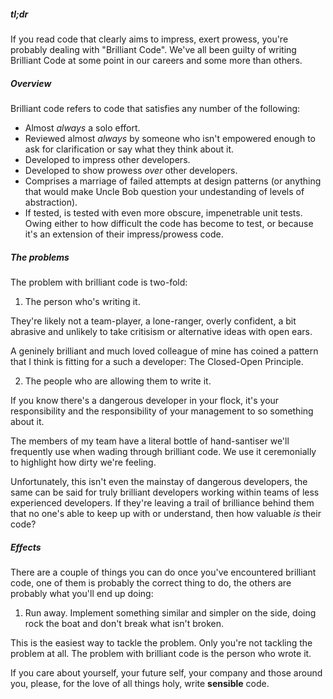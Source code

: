 ##### tl;dr

If you read code that clearly aims to impress, exert prowess, you're probably dealing with "Brilliant Code".  We've all been guilty of writing Brilliant Code at some point in our careers and some more than others.

##### Overview

Brilliant code refers to code that satisfies any number of the following:

* Almost *always* a solo effort.
* Reviewed almost *always* by someone who isn't empowered enough to ask for clarification or say what they think about it.
* Developed to impress other developers.
* Developed to show prowess *over* other developers.
* Comprises a marriage of failed attempts at design patterns (or anything that would make Uncle Bob question your undestanding of levels of abstraction).
* If tested, is tested with even more obscure, impenetrable unit tests.  Owing either to how difficult the code has become to test, or because it's an extension of their impress/prowess code.

##### The problems

The problem with brilliant code is two-fold:

1. The person who's writing it.

They're likely not a team-player, a lone-ranger, overly confident, a bit abrasive and unlikely to take critisism or alternative ideas with open ears.

A geninely brilliant and much loved colleague of mine has coined a pattern that I think is fitting for a such a developer:  The Closed-Open Principle.

2. The people who are allowing them to write it.

If you know there's a dangerous developer in your flock, it's your responsibility and the responsibility of your management to so something about it.


The members of my team have a literal bottle of hand-santiser we'll frequently use when wading through brilliant code.  We use it ceremonially to highlight how dirty we're feeling.

Unfortunately, this isn't even the mainstay of dangerous developers, the same can be said for truly brilliant developers working within teams of less experienced developers.  If they're leaving a trail of brilliance behind them that no one's able to keep up with or understand, then how valuable *is* their code?

##### Effects

There are a couple of things you can do once you've encountered brilliant code, one of them is probably the correct thing to do, the others are probably what you'll end up doing:

1. Run away.  Implement something similar and simpler on the side, doing rock the boat and don't break what isn't broken.

This is the easiest way to tackle the problem.  Only you're not tackling the problem at all.  The problem with brilliant code is the person who wrote it.

If you care about yourself, your future self, your company and those around you, please, for the love of all things holy, write **sensible** code.